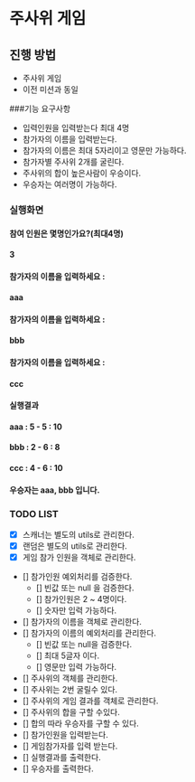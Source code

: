 # 주사위 게임
## 진행 방법
* 주사위 게임
* 이전 미션과 동일

###기능 요구사항
* 입력인원을 입력받는다 최대 4명
* 참가자의 이름을 입력받는다.
* 참가자의 이름은 최대 5자리이고 영문만 가능하다.
* 참가자별 주사위 2개를 굴린다.
* 주사위의 합이 높은사람이 우승이다.
* 우승자는 여러명이 가능하다.

### 실행화면
#### 참여 인원은 몇명인가요?(최대4명)
#### 3
#### 참가자의 이름을 입력하세요 :
#### aaa
#### 참가자의 이름을 입력하세요 :
#### bbb
#### 참가자의 이름을 입력하세요 :
#### ccc
#### 실행결과
#### aaa : 5 - 5 : 10
#### bbb : 2 - 6 : 8
#### ccc : 4 - 6 : 10
#### 우승자는 aaa, bbb 입니다.

### TODO LIST
- [x] 스캐너는 별도의 utils로 관리한다.
- [x] 랜덤은 별도의 utils로 관리한다.  
- [x] 게임 참가 인원을 객체로 관리한다.
- [] 참가인원 예외처리를 검증한다.
  - [] 빈값 또는 null 을 검증한다.
  - [] 참가인원은 2 ~ 4명이다.
  - [] 숫자만 입력 가능하다.
- [] 참가자의 이름을 객체로 관리한다.
- [] 참가자의 이름의 예외처리를 관리한다.
  - [] 빈값 또는 null을 검증한다.
  - [] 최대 5글자 이다.
  - [] 영문만 입력 가능하다.
- [] 주사위의 객체를 관리한다.
- [] 주사위는 2번 굴릴수 있다.
- [] 주사위의 게임 결과를 객체로 관리한다.
- [] 주사위의 합을 구할 수있다.
- [] 합의 따라 우승자를 구할 수 있다.
- [] 참가인원을 입력받는다.
- [] 게임참가자를 입력 받는다.  
- [] 실행결과를 출력한다.
- [] 우승자를 출력한다.